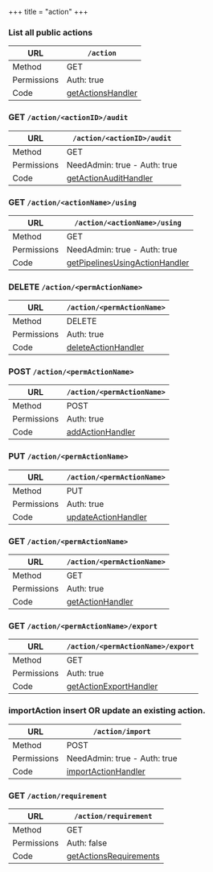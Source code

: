 +++
title = "action"
+++


### List all public actions

URL         | **`/action`**
----------- |----------
Method      | GET     
Permissions |  Auth: true
Code        | [getActionsHandler](https://github.com/ovh/cds/search?q=%22func+%28api+*API%29+getActionsHandler%22)
    









### GET `/action/<actionID>/audit`

URL         | **`/action/<actionID>/audit`**
----------- |----------
Method      | GET     
Permissions |  NeedAdmin: true -  Auth: true
Code        | [getActionAuditHandler](https://github.com/ovh/cds/search?q=%22func+%28api+*API%29+getActionAuditHandler%22)
    









### GET `/action/<actionName>/using`

URL         | **`/action/<actionName>/using`**
----------- |----------
Method      | GET     
Permissions |  NeedAdmin: true -  Auth: true
Code        | [getPipelinesUsingActionHandler](https://github.com/ovh/cds/search?q=%22func+%28api+*API%29+getPipelinesUsingActionHandler%22)
    









### DELETE `/action/<permActionName>`

URL         | **`/action/<permActionName>`**
----------- |----------
Method      | DELETE     
Permissions |  Auth: true
Code        | [deleteActionHandler](https://github.com/ovh/cds/search?q=%22func+%28api+*API%29+deleteActionHandler%22)
    









### POST `/action/<permActionName>`

URL         | **`/action/<permActionName>`**
----------- |----------
Method      | POST     
Permissions |  Auth: true
Code        | [addActionHandler](https://github.com/ovh/cds/search?q=%22func+%28api+*API%29+addActionHandler%22)
    









### PUT `/action/<permActionName>`

URL         | **`/action/<permActionName>`**
----------- |----------
Method      | PUT     
Permissions |  Auth: true
Code        | [updateActionHandler](https://github.com/ovh/cds/search?q=%22func+%28api+*API%29+updateActionHandler%22)
    









### GET `/action/<permActionName>`

URL         | **`/action/<permActionName>`**
----------- |----------
Method      | GET     
Permissions |  Auth: true
Code        | [getActionHandler](https://github.com/ovh/cds/search?q=%22func+%28api+*API%29+getActionHandler%22)
    









### GET `/action/<permActionName>/export`

URL         | **`/action/<permActionName>/export`**
----------- |----------
Method      | GET     
Permissions |  Auth: true
Code        | [getActionExportHandler](https://github.com/ovh/cds/search?q=%22func+%28api+*API%29+getActionExportHandler%22)
    









### importAction insert OR update an existing action.

URL         | **`/action/import`**
----------- |----------
Method      | POST     
Permissions |  NeedAdmin: true -  Auth: true
Code        | [importActionHandler](https://github.com/ovh/cds/search?q=%22func+%28api+*API%29+importActionHandler%22)
    









### GET `/action/requirement`

URL         | **`/action/requirement`**
----------- |----------
Method      | GET     
Permissions |  Auth: false
Code        | [getActionsRequirements](https://github.com/ovh/cds/search?q=%22func+%28api+*API%29+getActionsRequirements%22)
    









